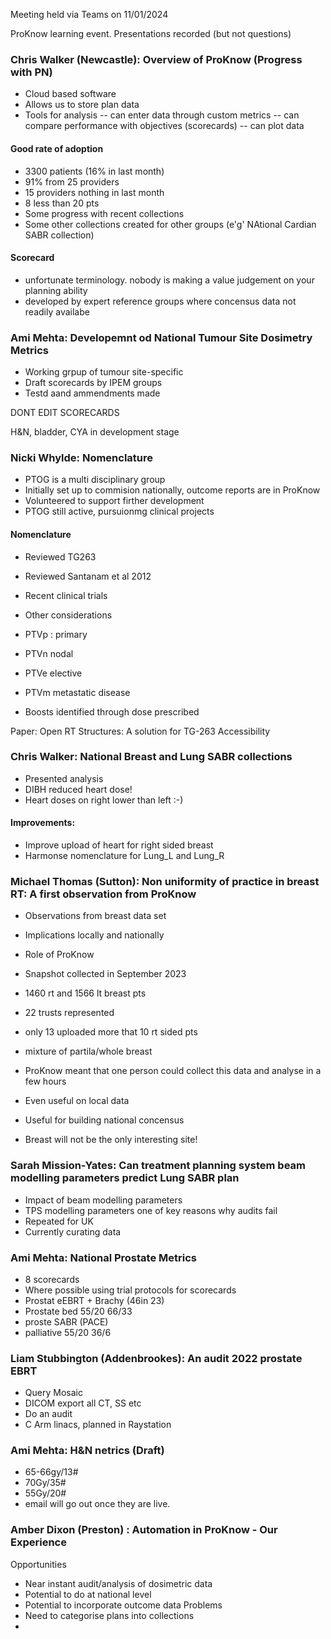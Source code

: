 Meeting held via Teams on 11/01/2024

ProKnow learning event.
Presentations recorded (but not questions)

### Chris Walker (Newcastle): Overview of ProKnow (Progress with PN)

- Cloud based software
- Allows us to store plan data
- Tools for analysis
-- can enter data through custom metrics
-- can compare performance with objectives (scorecards)
-- can plot data

#### Good rate of adoption
- 3300 patients (16% in last month)
- 91% from 25 providers
- 15 providers nothing in last month
- 8 less than 20 pts
- Some progress with recent collections
- Some other collections created for other groups (e'g' NAtional Cardian SABR collection)

#### Scorecard
- unfortunate terminology. nobody is making a value judgement on your planning ability
- developed by expert reference groups where concensus data not readily availabe

### Ami Mehta: Developemnt od National Tumour Site Dosimetry Metrics

- Working grpup of tumour site-specific 
- Draft scorecards by IPEM groups
- Testd aand ammendments made

 DONT EDIT SCORECARDS

 H&N, bladder, CYA in development stage

 ### Nicki Whylde: Nomenclature

- PTOG is a multi disciplinary group
- Initially set up to commision nationally, outcome reports are in ProKnow
- Volunteered to support firther development
- PTOG still active, pursuionmg clinical projects

#### Nomenclature
- Reviewed TG263
- Reviewed Santanam et al 2012
- Recent clinical trials
- Other considerations

- PTVp : primary
- PTVn nodal
- PTVe elective
- PTVm metastatic disease

- Boosts identified through dose prescribed

Paper: Open RT Structures: A solution for TG-263 Accessibility

### Chris Walker: National Breast and Lung SABR collections

- Presented analysis 
- DIBH reduced heart dose!
- Heart doses on right lower than left :-)

#### Improvements:
- Improve upload of heart for right sided breast
- Harmonse nomenclature for Lung_L and Lung_R

### Michael Thomas (Sutton): Non uniformity of practice in breast RT: A first observation from ProKnow

- Observations from breast data set
- Implications locally and nationally
- Role of ProKnow

- Snapshot collected in September 2023

- 1460 rt and 1566 lt breast pts
- 22 trusts represented
- only 13 uploaded more that 10 rt sided pts
- mixture of partila/whole breast
- ProKnow meant that one person could collect this data and analyse in a few hours
- Even useful on local data
- Useful for building national concensus
- Breast will not be the only interesting site!

### Sarah Mission-Yates: Can treatment planning system beam modelling parameters predict Lung SABR plan

- Impact of beam modelling parameters
- TPS modelling parameters one of key reasons why audits fail
- Repeated for UK
- Currently curating data

### Ami Mehta: National Prostate Metrics
- 8 scorecards
- Where possible using trial protocols for scorecards
- Prostat eEBRT + Brachy (46in 23)
- Prostate bed 55/20 66/33
- proste SABR (PACE)
- palliative 55/20 36/6

### Liam Stubbington (Addenbrookes): An audit 2022 prostate EBRT
- Query Mosaic
- DICOM export all CT, SS etc
- Do an audit
- C Arm linacs, planned in Raystation

### Ami Mehta: H&N netrics (Draft)
- 65-66gy/13# 
- 70Gy/35#
- 55Gy/20# 
- email will go out once they are live.

### Amber Dixon (Preston) : Automation in ProKnow - Our Experience
Opportunities
- Near instant audit/analysis of dosimetric data
- Potential to do at national level
- Potential to incorporate outcome data
Problems
- Need to categorise plans into collections
- 


